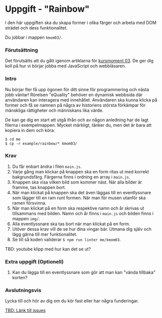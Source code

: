 # Uppgift - "Rainbow"

I den här uppgiften ska du skapa former i olika färger och arbeta med DOM strädet och dess funktionalitet.

Du jobbar i mappen `kmom03/`.



### Förutsättning

Det förutsätts att du gått igenom artiklarna för [kursmoment 03](../../articles/kmom03). De ger dig koll på hur vi börjar jobba med JavaScript och webbläsaren.



### Intro

Nu börjar fler få upp ögonen för ditt sinne för programmering och nästa jobb väntar! Rörelsen "eQuality" behöver en dynamisk webbsida där användaren kan interagera med innehållet. Användaren ska kunna klicka på former och få se namnen på några av historiens största förkämpar för mänskliga rättigheter och människans lika värde.

De kan ge dig en start att utgå ifrån och av någon anledning har de lagt filerna i exempelmappen. Mycket märkligt, tänker du, men det är bara att kopiera in dem och köra:

```console
$ cd me
$ cp -r example/rainbow/* kmom03/
```



### Krav

1. Du får enbart ändra i filen `main.js`.
1. Varje gång man klickar på knappen ska en form ritas ut med korrekt bakgrundsfärg. Färgerna finns i ordning en array i `main.js`.
1. Knappen ska visa vilken bild som kommer näst. När alla bilder är framme, tas knappen bort.
1. När man klickat på knappen ska det även läggas till en eventlyssnare som lägger till en ram runt formen. När man för musen utanför ska ramen försvinna.
1. När man klickat på en form ska respektive namn och år skrivas ut tillsammans med bilden. Namn och år finns i `main.js` och bilden finns i mappen `img/`.
1. Alla eventlyssnare ska tas bort när man klickat på en form.
1. Utöver dessa krav vill de se hur dina vingar bär. Utmana dig själv och lägg gärna till mer funktionalitet.
1. Se till så koden validerar `$ npm run linter me/kmom03`.



TBD: youtube klipp med hur kan det se ut?



### Extra uppgift (Optionell)

1. Kan du lägga till en eventlyssnare som gör att man kan "vända tillbaka" korten?



### Avslutningsvis

Lycka till och hör av dig om du kör fast eller har några funderingar.

[TBD: Länk till issues](#)
